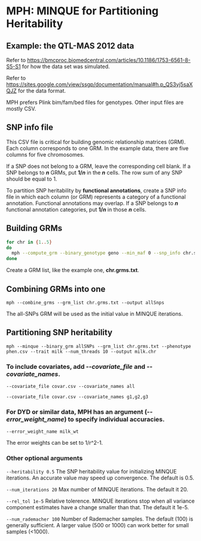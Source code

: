 # MPH: MINQUE for Partitioning Heritability
## Example: the QTL-MAS 2012 data
Refer to https://bmcproc.biomedcentral.com/articles/10.1186/1753-6561-8-S5-S1 for how the data set was simulated.

Refer to https://sites.google.com/view/ssgp/documentation/manual#h.p_QS3vj5saXQJZ for the data format.

MPH prefers Plink bim/fam/bed files for genotypes. Other input files are mostly CSV.

## SNP info file
This CSV file is critical for building genomic relationship matrices (GRM). Each column corresponds to one GRM. In the example data, there are five columns for five chromosomes.

If a SNP does not belong to a GRM, leave the corresponding cell blank. If a SNP belongs to ***n*** GRMs, put **1/*n*** in the ***n*** cells. The row sum of any SNP should be equal to 1.

To partition SNP heritability by **functional annotations**, create a SNP info file in which each column (or GRM) represents a category of a functional annotation. Functional annotations may overlap. If a SNP belongs to ***n*** functional annotation categories, put **1/*n*** in those ***n*** cells.

## Building GRMs
```sh
for chr in {1..5}
do
  mph --compute_grm --binary_genotype geno --min_maf 0 --snp_info chr.snp_info.csv --snp_weight $chr --num_threads 10 --out $chr
done
```
Create a GRM list, like the example one, **chr.grms.txt**.

## Combining GRMs into one
```
mph --combine_grms --grm_list chr.grms.txt --output allSnps
```
The all-SNPs GRM will be used as the initial value in MINQUE iterations.

## Partitioning SNP heritability
```
mph --minque --binary_grm allSNPs --grm_list chr.grms.txt --phenotype phen.csv --trait milk --num_threads 10 --output milk.chr
```

### To include covariates, add *--covariate_file* and *--covariate_names*.
```
--covariate_file covar.csv --covariate_names all
```
```
--covariate_file covar.csv --covariate_names g1,g2,g3
```

### For DYD or similar data, MPH has an argument (*--error_weight_name*) to specify individual accuracies.
```
--error_weight_name milk_wt
```
The error weights can be set to 1/r^2-1.

### Other optional arguments
```--heritability 0.5```
The SNP heritability value for initializing MINQUE iterations. An accurate value may speed up convergence. The default is 0.5.

```--num_iterations 20```
Max number of MINQUE iterations. The default it 20.

```--rel_tol 1e-5```
Relative tolerence. MINQUE iterations stop when all variance component estimates have a change smaller than that. The default it 1e-5.

```--num_rademacher 100```
Number of Rademacher samples. The default (100) is generally sufficient. A larger value (500 or 1000) can work better for small samples (<1000).

